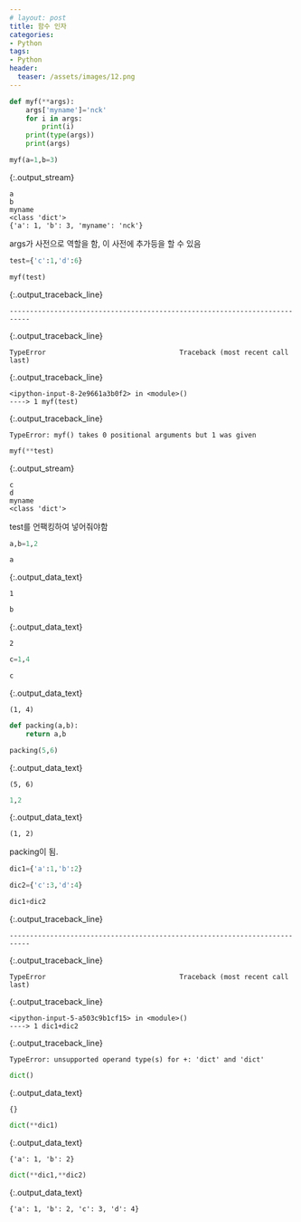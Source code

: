 ```yaml
---
# layout: post
title: 함수 인자
categories:
- Python
tags:
- Python
header:
  teaser: /assets/images/12.png
---
```


  <div class="input_area" markdown="1">
  
```python
def myf(**args):
    args['myname']='nck'
    for i in args:
        print(i)
    print(type(args))
    print(args)
```

  </div>
  

  <div class="input_area" markdown="1">
  
```python
myf(a=1,b=3)
```

  </div>
  
  {:.output_stream}
  ```
  a
b
myname
<class 'dict'>
{'a': 1, 'b': 3, 'myname': 'nck'}

  ```
  
args가 사전으로 역할을 함, 이 사전에 추가등을 할 수 있음


  <div class="input_area" markdown="1">
  
```python
test={'c':1,'d':6}
```

  </div>
  

  <div class="input_area" markdown="1">
  
```python
myf(test)
```

  </div>
  

  {:.output_traceback_line}
  ```
  ---------------------------------------------------------------------------
  ```
  
  {:.output_traceback_line}
  ```
  TypeError                                 Traceback (most recent call last)
  ```
  
  {:.output_traceback_line}
  ```
  <ipython-input-8-2e9661a3b0f2> in <module>()
----> 1 myf(test)

  ```
  
  {:.output_traceback_line}
  ```
  TypeError: myf() takes 0 positional arguments but 1 was given
  ```
  


  <div class="input_area" markdown="1">
  
```python
myf(**test)
```

  </div>
  
  {:.output_stream}
  ```
  c
d
myname
<class 'dict'>

  ```
  
test를 언팩킹하여 넣어줘야함


  <div class="input_area" markdown="1">
  
```python
a,b=1,2
```

  </div>
  

  <div class="input_area" markdown="1">
  
```python
a
```

  </div>
  



  {:.output_data_text}
  ```
  1
  ```
  



  <div class="input_area" markdown="1">
  
```python
b
```

  </div>
  



  {:.output_data_text}
  ```
  2
  ```
  



  <div class="input_area" markdown="1">
  
```python
c=1,4
```

  </div>
  

  <div class="input_area" markdown="1">
  
```python
c
```

  </div>
  



  {:.output_data_text}
  ```
  (1, 4)
  ```
  



  <div class="input_area" markdown="1">
  
```python
def packing(a,b):
    return a,b
```

  </div>
  

  <div class="input_area" markdown="1">
  
```python
packing(5,6)
```

  </div>
  



  {:.output_data_text}
  ```
  (5, 6)
  ```
  



  <div class="input_area" markdown="1">
  
```python
1,2
```

  </div>
  



  {:.output_data_text}
  ```
  (1, 2)
  ```
  


packing이 됨.


  <div class="input_area" markdown="1">
  
```python
dic1={'a':1,'b':2}
```

  </div>
  

  <div class="input_area" markdown="1">
  
```python
dic2={'c':3,'d':4}
```

  </div>
  

  <div class="input_area" markdown="1">
  
```python
dic1+dic2
```

  </div>
  

  {:.output_traceback_line}
  ```
  ---------------------------------------------------------------------------
  ```
  
  {:.output_traceback_line}
  ```
  TypeError                                 Traceback (most recent call last)
  ```
  
  {:.output_traceback_line}
  ```
  <ipython-input-5-a503c9b1cf15> in <module>()
----> 1 dic1+dic2

  ```
  
  {:.output_traceback_line}
  ```
  TypeError: unsupported operand type(s) for +: 'dict' and 'dict'
  ```
  


  <div class="input_area" markdown="1">
  
```python
dict()
```

  </div>
  



  {:.output_data_text}
  ```
  {}
  ```
  



  <div class="input_area" markdown="1">
  
```python
dict(**dic1)
```

  </div>
  



  {:.output_data_text}
  ```
  {'a': 1, 'b': 2}
  ```
  



  <div class="input_area" markdown="1">
  
```python
dict(**dic1,**dic2)
```

  </div>
  



  {:.output_data_text}
  ```
  {'a': 1, 'b': 2, 'c': 3, 'd': 4}
  ```
  

